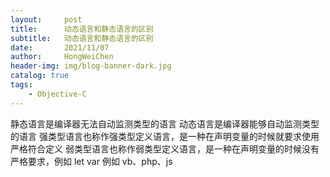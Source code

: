 ```yaml
---
layout:     post
title:      动态语言和静态语言的区别
subtitle:   动态语言和静态语言的区别
date:       2021/11/07
author:     HongWeiChen
header-img: img/blog-banner-dark.jpg
catalog: true
tags:
    - Objective-C
---
```


静态语言是编译器无法自动监测类型的语言
动态语言是编译器能够自动监测类型的语言
强类型语言也称作强类型定义语言，是一种在声明变量的时候就要求使用严格符合定义
弱类型语言也称作弱类型定义语言，是一种在声明变量的时候没有严格要求，例如 let var 例如 vb、php、js
